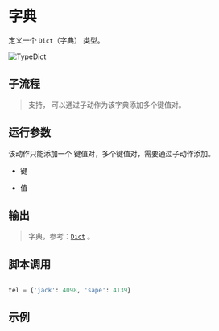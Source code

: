 # 字典 
定义一个 `Dict`（字典） 类型。

![TypeDict](./images/16.png ':size=90%')

## 子流程
> 支持， 可以通过子动作为该字典添加多个键值对。

## 运行参数
该动作只能添加一个 键值对，多个键值对，需要通过子动作添加。
* 键
> 

* 值
> 

## 输出

> 字典，参考：[`Dict`](./types/Dict.md) 。


## 脚本调用

```python

tel = {'jack': 4098, 'sape': 4139}

```

## 示例




